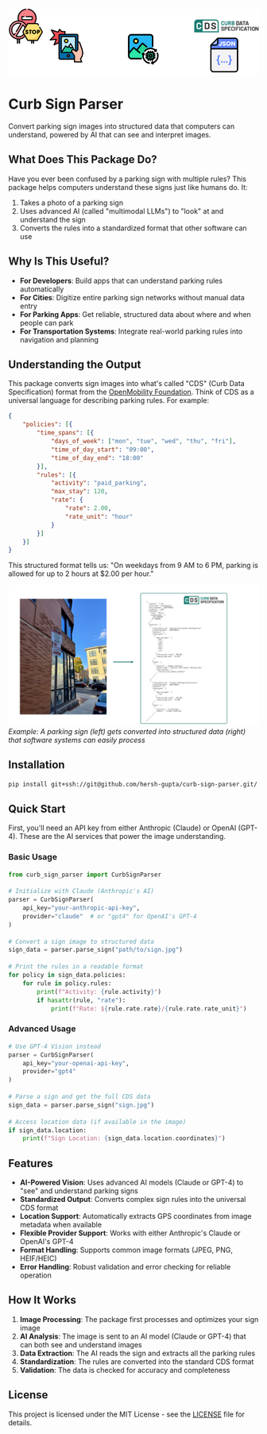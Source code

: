 ![Curb Sign Parser](./curb-sign-parser.png)

# Curb Sign Parser

Convert parking sign images into structured data that computers can understand, powered by AI that can see and interpret images.

## What Does This Package Do?

Have you ever been confused by a parking sign with multiple rules? This package helps computers understand these signs just like humans do. It:

1. Takes a photo of a parking sign
2. Uses advanced AI (called "multimodal LLMs") to "look" at and understand the sign
3. Converts the rules into a standardized format that other software can use

## Why Is This Useful?

- **For Developers**: Build apps that can understand parking rules automatically
- **For Cities**: Digitize entire parking sign networks without manual data entry
- **For Parking Apps**: Get reliable, structured data about where and when people can park
- **For Transportation Systems**: Integrate real-world parking rules into navigation and planning

## Understanding the Output

This package converts sign images into what's called "CDS" (Curb Data Specification) format from the [OpenMobility Foundation](https://www.openmobilityfoundation.org/about-cds/). Think of CDS as a universal language for describing parking rules. For example:

```json
{
    "policies": [{
        "time_spans": [{
            "days_of_week": ["mon", "tue", "wed", "thu", "fri"],
            "time_of_day_start": "09:00",
            "time_of_day_end": "18:00"
        }],
        "rules": [{
            "activity": "paid_parking",
            "max_stay": 120,
            "rate": {
                "rate": 2.00,
                "rate_unit": "hour"
            }
        }]
    }]
}
```

This structured format tells us: "On weekdays from 9 AM to 6 PM, parking is allowed for up to 2 hours at $2.00 per hour."

![Curb Sign Parser Example](./example.png)
*Example: A parking sign (left) gets converted into structured data (right) that software systems can easily process*


## Installation

```bash
pip install git+ssh://git@github.com/hersh-gupta/curb-sign-parser.git/
```

## Quick Start

First, you'll need an API key from either Anthropic (Claude) or OpenAI (GPT-4). These are the AI services that power the image understanding.

### Basic Usage

```python
from curb_sign_parser import CurbSignParser

# Initialize with Claude (Anthropic's AI)
parser = CurbSignParser(
    api_key="your-anthropic-api-key",
    provider="claude"  # or "gpt4" for OpenAI's GPT-4
)

# Convert a sign image to structured data
sign_data = parser.parse_sign("path/to/sign.jpg")

# Print the rules in a readable format
for policy in sign_data.policies:
    for rule in policy.rules:
        print(f"Activity: {rule.activity}")
        if hasattr(rule, "rate"):
            print(f"Rate: ${rule.rate.rate}/{rule.rate.rate_unit}")
```

### Advanced Usage

```python
# Use GPT-4 Vision instead
parser = CurbSignParser(
    api_key="your-openai-api-key",
    provider="gpt4"
)

# Parse a sign and get the full CDS data
sign_data = parser.parse_sign("sign.jpg")

# Access location data (if available in the image)
if sign_data.location:
    print(f"Sign Location: {sign_data.location.coordinates}")
```

## Features

- **AI-Powered Vision**: Uses advanced AI models (Claude or GPT-4) to "see" and understand parking signs
- **Standardized Output**: Converts complex sign rules into the universal CDS format
- **Location Support**: Automatically extracts GPS coordinates from image metadata when available
- **Flexible Provider Support**: Works with either Anthropic's Claude or OpenAI's GPT-4
- **Format Handling**: Supports common image formats (JPEG, PNG, HEIF/HEIC)
- **Error Handling**: Robust validation and error checking for reliable operation

## How It Works

1. **Image Processing**: The package first processes and optimizes your sign image
2. **AI Analysis**: The image is sent to an AI model (Claude or GPT-4) that can both see and understand images
3. **Data Extraction**: The AI reads the sign and extracts all the parking rules
4. **Standardization**: The rules are converted into the standard CDS format
5. **Validation**: The data is checked for accuracy and completeness


## License

This project is licensed under the MIT License - see the [LICENSE](LICENSE) file for details.